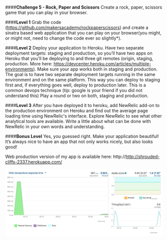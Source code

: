 ####**Challenge 5 - Rock, Paper and Scissors**
Create a rock, paper, scissors game that you can play in your browser.

####**Level 1**
Grab the code (https://github.com/makersacademy/rockpaperscissors) and create a sinatra based web application that you can play on your browser(you might, or might not, need to change the code ever so slightly*).

####**Level 2**
Deploy your application to Heroku. Have two separate deployment targets: staging and production, so you’ll have two apps on Heroku that you’ll be deploying to and three git remotes (origin, staging, production. More here: https://devcenter.heroku.com/articles/multiple-environments). Make sure your app works both in staging and production. The goal is to have two separate deployment targets running in the same environment and on the same platform. This way you can deploy to staging first and, if everything goes well, deploy to production later. This is a common devops technique (tip: google is your friend if you did not understand this) Play a round or two on both, staging and production.

####**Level 3**
After you have deployed it to heroku, add NewRelic add-on to the production environment on Heroku and find out the average page loading time using NewRelic's interface. Explore NewRelic to see what other analytical tools are available. Write a little about what can be done with NewRelic in your own words and understanding.

####**Bonus Level**
Yes, you guessed right. Make your application beautiful! It’s always nice to have an app that not only works nicely, but also looks good!

Web production version of my app is available here: http://http://shrouded-cliffs-2337.herokuapp.com/


![](https://github.com/leopoldkwok/week5-challenge5/blob/master/public/images/new_relic_screenhot.png)
